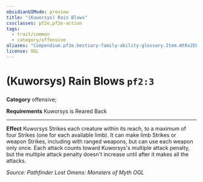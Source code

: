 ```yaml
---
obsidianUIMode: preview
title: "(Kuworsys) Rain Blows"
cssclasses: pf2e,pf2e-action
tags:
  - trait/common
  - category/offensive
aliases: "Compendium.pf2e.bestiary-family-ability-glossary.Item.WtRxZEPH963RkUCj"
license: OGL
---
```

# (Kuworsys) Rain Blows `pf2:3`

### 

**Category** offensive; 




**Requirements** Kuworsys is Reared Back

* * *

**Effect** Kuworsys Strikes each creature within its reach, to a maximum of four Strikes (one for each available limb). It can make limb Strikes or weapon Strikes, including with ranged weapons, but can use each weapon only once. Each attack counts toward Kuworsys's multiple attack penalty, but the multiple attack penalty doesn't increase until after it makes all the attacks.

*Source: Pathfinder Lost Omens: Monsters of Myth*
*OGL*